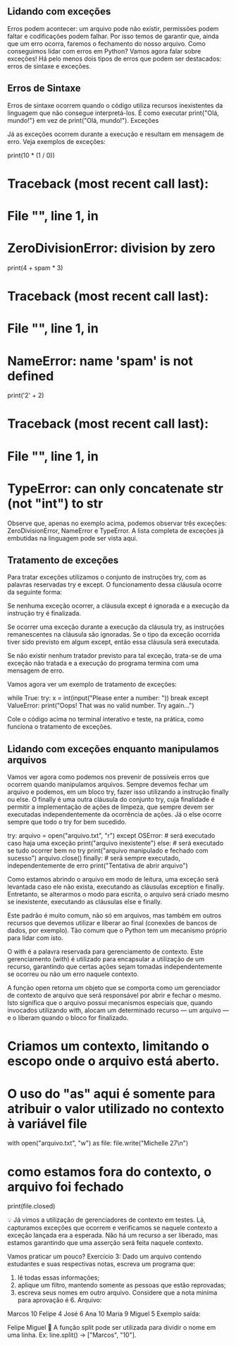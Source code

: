 ## Lidando com exceções

Erros podem acontecer: um arquivo pode não existir, permissões podem faltar e codificações podem falhar. Por isso temos de garantir que, ainda que um erro ocorra, faremos o fechamento do nosso arquivo.
Como conseguimos lidar com erros em Python? Vamos agora falar sobre exceções!
Há pelo menos dois tipos de erros que podem ser destacados: erros de sintaxe e exceções.

## Erros de Sintaxe

Erros de sintaxe ocorrem quando o código utiliza recursos inexistentes da linguagem que não consegue interpretá-los. É como executar print{"Olá, mundo!"} em vez de print("Olá, mundo!").
Exceções

Já as exceções ocorrem durante a execução e resultam em mensagem de erro. Veja exemplos de exceções:

print(10 * (1 / 0))
# Traceback (most recent call last):
#   File "<stdin>", line 1, in <module>
# ZeroDivisionError: division by zero
print(4 + spam * 3)
# Traceback (most recent call last):
#   File "<stdin>", line 1, in <module>
# NameError: name 'spam' is not defined
print('2' + 2)
# Traceback (most recent call last):
#   File "<stdin>", line 1, in <module>
# TypeError: can only concatenate str (not "int") to str

Observe que, apenas no exemplo acima, podemos observar três exceções: ZeroDivisionError, NameError e TypeError. A lista completa de exceções já embutidas na linguagem pode ser vista aqui.

## Tratamento de exceções

Para tratar exceções utilizamos o conjunto de instruções try, com as palavras reservadas try e except. O funcionamento dessa cláusula ocorre da seguinte forma:

Se nenhuma exceção ocorrer, a cláusula except é ignorada e a execução da instrução try é finalizada.

Se ocorrer uma exceção durante a execução da cláusula try, as instruções remanescentes na cláusula são ignoradas. Se o tipo da exceção ocorrida tiver sido previsto em algum except, então essa cláusula será executada.

Se não existir nenhum tratador previsto para tal exceção, trata-se de uma exceção não tratada e a execução do programa termina com uma mensagem de erro.

Vamos agora ver um exemplo de tratamento de exceções:

while True:
    try:
        x = int(input("Please enter a number: "))
        break
    except ValueError:
        print("Oops!  That was no valid number.  Try again...")

Cole o código acima no terminal interativo e teste, na prática, como funciona o tratamento de exceções.

## Lidando com exceções enquanto manipulamos arquivos

Vamos ver agora como podemos nos prevenir de possíveis erros que ocorrem quando manipulamos arquivos. Sempre devemos fechar um arquivo e podemos, em um bloco try, fazer isso utilizando a instrução finally ou else. O finally é uma outra cláusula do conjunto try, cuja finalidade é permitir a implementação de ações de limpeza, que sempre devem ser executadas independentemente da ocorrência de ações. Já o else ocorre sempre que todo o try for bem sucedido.

try:
    arquivo = open("arquivo.txt", "r")
except OSError:
    # será executado caso haja uma exceção
    print("arquivo inexistente")
else:
    # será executado se tudo ocorrer bem no try
    print("arquivo manipulado e fechado com sucesso")
    arquivo.close()
finally:
    # será sempre executado, independentemente de erro
    print("Tentativa de abrir arquivo")

Como estamos abrindo o arquivo em modo de leitura, uma exceção será levantada caso ele não exista, executando as cláusulas exception e finally. Entretanto, se alterarmos o modo para escrita, o arquivo será criado mesmo se inexistente, executando as cláusulas else e finally.

Este padrão é muito comum, não só em arquivos, mas também em outros recursos que devemos utilizar e liberar ao final (conexões de bancos de dados, por exemplo). Tão comum que o Python tem um mecanismo próprio para lidar com isto.

O with é a palavra reservada para gerenciamento de contexto. Este gerenciamento (with) é utilizado para encapsular a utilização de um recurso, garantindo que certas ações sejam tomadas independentemente se ocorreu ou não um erro naquele contexto.

A função open retorna um objeto que se comporta como um gerenciador de contexto de arquivo que será responsável por abrir e fechar o mesmo. Isto significa que o arquivo possui mecanismos especiais que, quando invocados utilizando with, alocam um determinado recurso — um arquivo — e o liberam quando o bloco for finalizado.

# Criamos um contexto, limitando o escopo onde o arquivo está aberto.
# O uso do "as" aqui é somente para atribuir o valor utilizado no contexto à variável file
with open("arquivo.txt", "w") as file:
    file.write("Michelle 27\n")
# como estamos fora do contexto, o arquivo foi fechado
print(file.closed)

💡 Já vimos a utilização de gerenciadores de contexto em testes. Lá, capturamos exceções que ocorrem e verificamos se naquele contexto a exceção lançada era a esperada. Não há um recurso a ser liberado, mas estamos garantindo que uma asserção será feita naquele contexto.

Vamos praticar um pouco?
Exercício 3: Dado um arquivo contendo estudantes e suas respectivas notas, escreva um programa que:

1. lê todas essas informações;
2. aplique um filtro, mantendo somente as pessoas que estão reprovadas;
3. escreva seus nomes em outro arquivo.
Considere que a nota miníma para aprovação é 6.
Arquivo:

Marcos 10
Felipe 4
José 6
Ana 10
Maria 9
Miguel 5
Exemplo saída:

Felipe
Miguel
🦜 A função split pode ser utilizada para dividir o nome em uma linha. Ex: line.split() -> ["Marcos", "10"].
